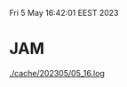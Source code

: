 Fri  5 May 16:42:01 EEST 2023
# JAM
<a href='./cache/202305/05_16.log'>./cache/202305/05_16.log</a>
